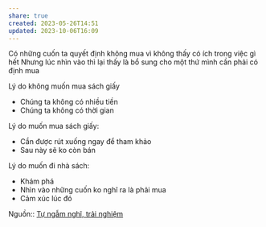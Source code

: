 ```yaml
---
share: true
created: 2023-05-26T14:51
updated: 2023-10-06T16:09
---
```

Có những cuốn ta quyết định không mua vì không thấy có ích trong việc gì hết Nhưng lúc nhìn vào thì lại thấy là bổ sung cho một thứ mình cần phải có định mua

Lý do không muốn mua sách giấy
-   Chúng ta không có nhiều tiền
-   Chúng ta không có thời gian

Lý do muốn mua sách giấy:
-   Cần được rút xuống ngay để tham khảo
-   Sau này sẽ ko còn bán

Lý do muốn đi nhà sách:
- Khám phá
- Nhìn vào những cuốn ko nghĩ ra là phải mua
- Cảm xúc lúc đó

Nguồn:: [Tự ngẫm nghĩ, trải nghiệm](../../../%CE%9E%20Ngu%E1%BB%93n/T%E1%BB%B1%20ng%E1%BA%ABm%20ngh%C4%A9,%20tr%E1%BA%A3i%20nghi%E1%BB%87m.md)
